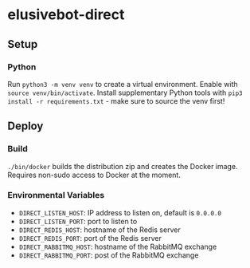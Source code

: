 # elusivebot-direct


## Setup

### Python

Run `python3 -m venv venv` to create a virtual environment.  Enable with
`source venv/bin/activate`.  Install supplementary Python tools with
`pip3 install -r requirements.txt` - make sure to source the venv first!


## Deploy

### Build

`./bin/docker` builds the distribution zip and creates the Docker image.
Requires non-sudo access to Docker at the moment.

### Environmental Variables

* `DIRECT_LISTEN_HOST`: IP address to listen on, default is `0.0.0.0`
* `DIRECT_LISTEN_PORT`: port to listen to
* `DIRECT_REDIS_HOST`: hostname of the Redis server
* `DIRECT_REDIS_PORT`: port of the Redis server
* `DIRECT_RABBITMQ_HOST`: hostname of the RabbitMQ exchange
* `DIRECT_RABBITMQ_PORT`: post of the RabbitMQ exchange
